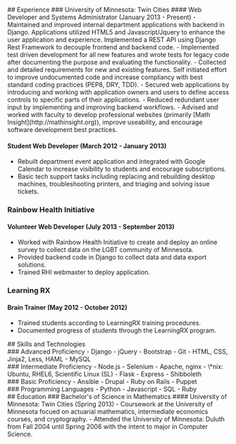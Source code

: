 <div class='row' id='experience'>
<div class='col-xs-12'>
## Experience
### University of Minnesota: Twin Cities
#### Web Developer and Systems Administrator (January 2013 - Present)
- Maintained and improved internal department applications with backend in Django. Applications utilized HTML5 and Javascript/Jquery to enhance the user application and experience. Implemented a REST API using Django Rest Framework to decouple frontend and backend code.
- Implemented test driven development for all new features and wrote tests for legacy code after documenting the purpose and evaluating the functionality.
- Collected and detailed requirements for new and existing features. Self initiated effort to improve undocumented code and increase compliancy with best standard coding practices (PEP8, DRY, TDD). 
- Secured web applications by introducing and working with application owners and users to define access controls to specific parts of their applications. 
- Reduced redundant user input by implementing and improving backend workflows.
- Advised and worked with faculty to develop professional websites (primarily [Math Insight](http://mathinsight.org)), improve useability, and encourage software development best practices.

#### Student Web Developer (March 2012 - January 2013)
- Rebuilt department event application and integrated with Google Calendar to increase visibility to students and encourage subscriptions.
- Basic tech support tasks including replacing and rebuilding desktop machines, troubleshooting printers, and triaging and solving issue tickets.

### Rainbow Health Initiative
#### Volunteer Web Developer (July 2013 - September 2013)
- Worked with Rainbow Health Initiative to create and deploy an online survey to collect data on the LGBT community of Minnesota.
- Provided backend code in Django to collect data and data export solutions.
- Trained RHI webmaster to deploy application.

### Learning RX
#### Brain Trainer (May 2012 - October 2012)
- Trained students according to LearningRX training procedures.
- Documented progress of students through the LearningRX program.
</div><!-- .col-xs-12 -->
</div><!-- #experience -->

<div id='skills' class='row'>
<div class='col-xs-12'>
## Skills and Technologies
<div id='advanced' class='proficiency col-xs-12 col-lg-6'>
### Advanced Proficiency
- Django
- jQuery
- Bootstrap
- Git
- HTML, CSS, Jinja2, Less, HAML
- MySQL
</div><!-- #advanced -->

<div id='intermediate' class='proficiency col-xs-12 col-lg-6'>
### Intermediate Proficiency
- Node.js
- Selenium
- Apache, nginx
- \*nix: Ubuntu, RHEL6, Scientific Linux (SL)
- Flask
- Express
- Shibboleth
</div><!-- #intermediate -->

<div id='basic' class='proficiency col-xs-12 col-lg-6'>
### Basic Proficiency
- Ansible
- Drupal
- Ruby on Rails
- Puppet
</div><!-- #basic -->

<div id='programming-languages' class='proficiency col-xs-12 col-lg-6'>
### Programming Languages
- Python
- Javascript
- SQL
- Ruby
</div><!-- #programming-lanagues -->
</div><!-- .col-xs-12 -->
</div><!-- #skills -->

<div id='education' class='row'>
<div class='col-xs-12'>
## Education
### Bachelor's of Science in Mathematics 
#### University of Minnesota: Twin Cities (Spring 2013)
- Coursework at the University of Minnesota focued on actuarial mathematics, intermediate economics courses, and cryptography. 
- Attended the University of Minnesota: Duluth from Fall 2004 until Spring 2006 with the intent to major in Computer Science.
</div><!-- .col-xs-12 -->
</div><!-- #education -->
